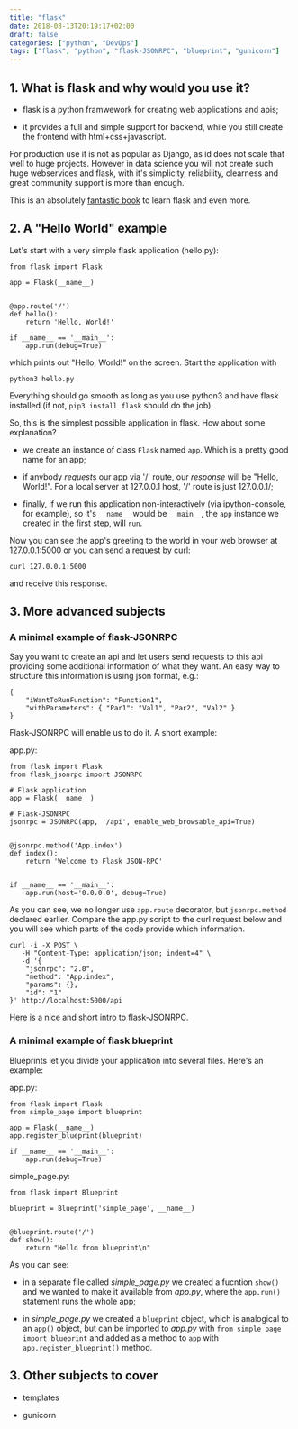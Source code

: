 ```yaml
---
title: "flask"
date: 2018-08-13T20:19:17+02:00
draft: false
categories: ["python", "DevOps"]
tags: ["flask", "python", "flask-JSONRPC", "blueprint", "gunicorn"]
---
```


## 1. What is flask and why would you use it?

* flask is a python framwework for creating web applications and apis;

* it provides a full and simple support for backend, while you still create the frontend with html+css+javascript.

For production use it is not as popular as Django, as id does not scale that well to huge projects. However in data science you will not create such huge webservices and flask, with it's simplicity, reliability, clearness and great community support is more than enough.

This is an absolutely [fantastic book](https://www.oreilly.com/library/view/flask-web-development/9781491991725/) to learn flask and even more.

## 2. A "Hello World" example

Let's start with a very simple flask application (hello.py):

```{python}
from flask import Flask

app = Flask(__name__)


@app.route('/')
def hello():
    return 'Hello, World!'

if __name__ == '__main__':
    app.run(debug=True)
```

which prints out "Hello, World!" on the screen. 
Start the application with
```
python3 hello.py
```

Everything should go smooth as long as you use python3 and have flask installed (if not, `pip3 install flask` should do the job).

So, this is the simplest possible application in flask. How about some explanation?

* we create an instance of class `Flask` named `app`. Which is a pretty good name for an app;

* if anybody *request*s our app via '/' route, our *response* will be "Hello, World!". For a local server at 127.0.0.1 host, '/' route is just 127.0.0.1/;

* finally, if we run this application non-interactively (via ipython-console, for example), so it's `__name__` would be `__main__`, the `app` instance we created in the first step, will `run`.

Now you can see the app's greeting to the world in your web browser at 127.0.0.1:5000 or you can send a request by curl:
```{bash}
curl 127.0.0.1:5000
```
and receive this response.


## 3. More advanced subjects

### A minimal example of flask-JSONRPC

Say you want to create an api and let users send requests to this api providing some additional information of what they want. An easy way to structure this information is using json format, e.g.: 

```
{
    "iWantToRunFunction": "Function1", 
    "withParameters": { "Par1": "Val1", "Par2", "Val2" }
}
```

Flask-JSONRPC will enable us to do it. A short example:

app.py:
```{python}
from flask import Flask
from flask_jsonrpc import JSONRPC

# Flask application
app = Flask(__name__)

# Flask-JSONRPC
jsonrpc = JSONRPC(app, '/api', enable_web_browsable_api=True)


@jsonrpc.method('App.index')
def index():
    return 'Welcome to Flask JSON-RPC'


if __name__ == '__main__':
    app.run(host='0.0.0.0', debug=True)
```

As you can see, we no longer use `app.route` decorator, but `jsonrpc.method` declared earlier. Compare the app.py script to the curl request below and you will see  which parts of the code provide which information.

```{bash}
curl -i -X POST \
   -H "Content-Type: application/json; indent=4" \
   -d '{
    "jsonrpc": "2.0",
    "method": "App.index",
    "params": {},
    "id": "1"
}' http://localhost:5000/api
```

[Here](https://github.com/cenobites/flask-jsonrpc) is a nice and short intro to flask-JSONRPC.

### A minimal example of flask blueprint

Blueprints let you divide your application into several files.
Here's an example:

app.py:
```{python}
from flask import Flask
from simple_page import blueprint

app = Flask(__name__)
app.register_blueprint(blueprint)

if __name__ == '__main__':
    app.run(debug=True)
```

simple_page.py:
```{python}
from flask import Blueprint

blueprint = Blueprint('simple_page', __name__)


@blueprint.route('/')
def show():
    return "Hello from blueprint\n"
```

As you can see:

* in a separate file called *simple_page.py* we created a fucntion `show()` and we wanted to make it available from *app.py*, where the `app.run()` statement runs the whole app;

* in *simple_page.py* we created a `blueprint` object, which is analogical to an `app()` object, but can be imported to *app.py* with `from simple page import blueprint` and added as a method to `app` with `app.register_blueprint()` method.

## 3. Other subjects to cover

* templates

* gunicorn
